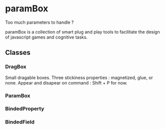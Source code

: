 # paramBox

Too much parameters to handle ? 

paramBox is a collection of smart plug and play tools to facilitate the design of javascript games and cognitive tasks.

## Classes

### DragBox

Small dragable boxes. 
Three stickiness properties : magnetized, glue, or none.
Appear and disapear on command : Shift + P for now.

### ParamBox

### BindedProperty

### BindedField
